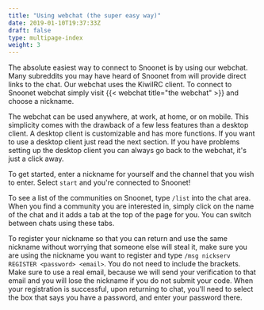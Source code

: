 ```yaml
---
title: "Using webchat (the super easy way)"
date: 2019-01-10T19:37:33Z
draft: false
type: multipage-index
weight: 3
---
```


The absolute easiest way to connect to Snoonet is by using our webchat. Many subreddits you may have heard of Snoonet from will provide direct links to the chat. Our webchat uses the KiwiIRC client. To connect to Snoonet webchat simply visit {{< webchat title="the webchat" >}} and choose a nickname.

The webchat can be used anywhere, at work, at home, or on mobile. This simplicity comes with the drawback of a few less features than a desktop client. A desktop client is customizable and has more functions. If you want to use a desktop client just read the next section. If you have problems setting up the desktop client you can always go back to the webchat, it's just a click away.

To get started, enter a nickname for yourself and the channel that you wish to enter. Select ``start`` and you're connected to Snoonet!

To see a list of the communities on Snoonet, type ``/list`` into the chat area. When you find a community you are interested in, simply click on the name of the chat and it adds a tab at the top of the page for you. You can switch between chats using these tabs.

To register your nickname so that you can return and use the same nickname without worrying that someone else will steal it, make sure you are using the nickname you want to register and type ``/msg nickserv REGISTER <password> <email>``. You do not need to include the brackets. Make sure to use a real email, because we will send your verification to that email and you will lose the nickname if you do not submit your code. When your registration is successful, upon returning to chat, you'll need to select the box that says you have a password, and enter your password there.

